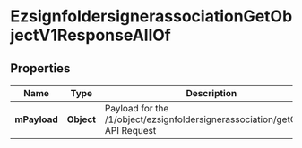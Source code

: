 

# EzsignfoldersignerassociationGetObjectV1ResponseAllOf

## Properties

Name | Type | Description | Notes
------------ | ------------- | ------------- | -------------
**mPayload** | **Object** | Payload for the /1/object/ezsignfoldersignerassociation/getObject API Request | 




